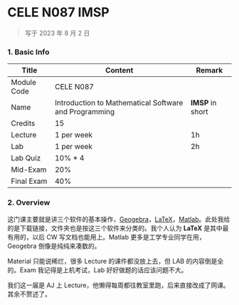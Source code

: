 # CELE N087 IMSP

>   写于 2023 年 8 月 2 日



### 1. Basic Info

| Title       | Content                                               | Remark            |
| ----------- | ----------------------------------------------------- | ----------------- |
| Module Code | CELE N087                                             |                   |
| Name        | Introduction to Mathematical Software and Programming | **IMSP** in short |
| Credits     | 15                                                    |                   |
| Lecture     | 1 per week                                            | 1h                |
| Lab         | 1 per week                                            | 2h                |
| Lab Quiz    | 10% * 4                                               |                   |
| Mid-Exam    | 20%                                                   |                   |
| Final Exam  | 40%                                                   |                   |



### 2. Overview

这门课主要就是讲三个软件的基本操作，[Geogebra](https://www.geogebra.org/download)，[LaTeX](https://miktex.org/download)，[Matlab](https://ww2.mathworks.cn/en/)。此处我给的是下载链接，文件夹也是按这三个软件来分类的。我个人认为 **LaTeX** 是其中最有用的，以后 CW 写文档也能用上。Matlab 更多是工学专业同学在用，Geogebra 倒像是纯纯来凑数的。

Material 只能说稀烂，很多 Lecture 的课件都没放上去，但 LAB 的内容倒是全的。Exam 我记得是上机考试，Lab 好好做题的话应该问题不大。

我们这一届是 AJ 上 Lecture，他懒得每周都往教室里跑，后来直接改成了网课。其余不赘述了。













